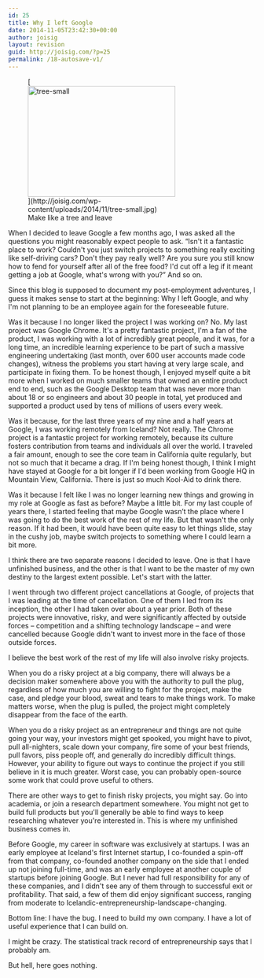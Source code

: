 ```yaml
---
id: 25
title: Why I left Google
date: 2014-11-05T23:42:30+00:00
author: joisig
layout: revision
guid: http://joisig.com/?p=25
permalink: /18-autosave-v1/
---
```

<figure id="attachment_21" aria-describedby="caption-attachment-21" style="width: 300px" class="wp-caption alignright">[<img class="wp-image-21 size-medium" src="http://joisig.com/wp-content/uploads/2014/11/tree-small-300x225.jpg" alt="tree-small" width="300" height="225" srcset="http://joisig.com/wp-content/uploads/2014/11/tree-small-300x225.jpg 300w, http://joisig.com/wp-content/uploads/2014/11/tree-small.jpg 800w" sizes="(max-width: 300px) 100vw, 300px" />](http://joisig.com/wp-content/uploads/2014/11/tree-small.jpg)<figcaption id="caption-attachment-21" class="wp-caption-text">Make like a tree and leave</figcaption></figure>

When I decided to leave Google a few months ago, I was asked all the questions you might reasonably expect people to ask. &#8220;Isn't it a fantastic place to work? Couldn't you just switch projects to something really exciting like self-driving cars? Don't they pay really well? Are you sure you still know how to fend for yourself after all of the free food? I'd cut off a leg if it meant getting a job at Google, what's wrong with you?&#8221; And so on.

Since this blog is supposed to document my post-employment adventures, I guess it makes sense to start at the beginning: Why I left Google, and why I'm not planning to be an employee again for the foreseeable future.

Was it because I no longer liked the project I was working on? No. My last project was Google Chrome. It's a pretty fantastic project, I'm a fan of the product, I was working with a lot of incredibly great people, and it was, for a long time, an incredible learning experience to be part of such a massive engineering undertaking (last month, over 600 user accounts made code changes), witness the problems you start having at very large scale, and participate in fixing them. To be honest though, I enjoyed myself quite a bit more when I worked on much smaller teams that owned an entire product end to end, such as the Google Desktop team that was never more than about 18 or so engineers and about 30 people in total, yet produced and supported a product used by tens of millions of users every week.

Was it because, for the last three years of my nine and a half years at Google, I was working remotely from Iceland? Not really. The Chrome project is a fantastic project for working remotely, because its culture fosters contribution from teams and individuals all over the world. I traveled a fair amount, enough to see the core team in California quite regularly, but not so much that it became a drag. If I'm being honest though, I think I might have stayed at Google for a bit longer if I'd been working from Google HQ in Mountain View, California. There is just so much Kool-Aid to drink there.

Was it because I felt like I was no longer learning new things and growing in my role at Google as fast as before? Maybe a little bit. For my last couple of years there, I started feeling that maybe Google wasn’t the place where I was going to do the best work of the rest of my life. But that wasn't the only reason. If it had been, it would have been quite easy to let things slide, stay in the cushy job, maybe switch projects to something where I could learn a bit more.

I think there are two separate reasons I decided to leave. One is that I have unfinished business, and the other is that I want to be the master of my own destiny to the largest extent possible. Let's start with the latter.

I went through two different project cancellations at Google, of projects that I was leading at the time of cancellation. One of them I led from its inception, the other I had taken over about a year prior. Both of these projects were innovative, risky, and were significantly affected by outside forces – competition and a shifting technology landscape – and were cancelled because Google didn't want to invest more in the face of those outside forces.

I believe the best work of the rest of my life will also involve risky projects.

When you do a risky project at a big company, there will always be a decision maker somewhere above you with the authority to pull the plug, regardless of how much you are willing to fight for the project, make the case, and pledge your blood, sweat and tears to make things work. To make matters worse, when the plug is pulled, the project might completely disappear from the face of the earth.

When you do a risky project as an entrepreneur and things are not quite going your way, your investors might get spooked, you might have to pivot, pull all-nighters, scale down your company, fire some of your best friends, pull favors, piss people off, and generally do incredibly difficult things. However, your ability to figure out ways to continue the project if you still believe in it is much greater. Worst case, you can probably open-source some work that could prove useful to others.

There are other ways to get to finish risky projects, you might say. Go into academia, or join a research department somewhere. You might not get to build full products but you'll generally be able to find ways to keep researching whatever you're interested in. This is where my unfinished business comes in.

Before Google, my career in software was exclusively at startups. I was an early employee at Iceland's first Internet startup, I co-founded a spin-off from that company, co-founded another company on the side that I ended up not joining full-time, and was an early employee at another couple of startups before joining Google. But I never had full responsibility for any of these companies, and I didn't see any of them through to successful exit or profitability. That said, a few of them did enjoy significant success, ranging from moderate to Icelandic-entrepreneurship-landscape-changing.

Bottom line: I have the bug. I need to build my own company. I have a lot of useful experience that I can build on.

I might be crazy. The statistical track record of entrepreneurship says that I probably am.

But hell, here goes nothing.